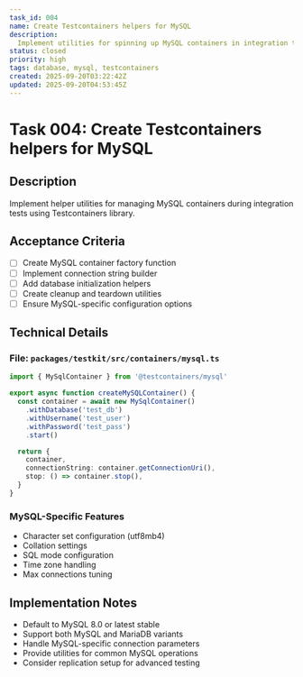 ```yaml
---
task_id: 004
name: Create Testcontainers helpers for MySQL
description:
  Implement utilities for spinning up MySQL containers in integration tests
status: closed
priority: high
tags: database, mysql, testcontainers
created: 2025-09-20T03:22:42Z
updated: 2025-09-20T04:53:45Z
---
```


# Task 004: Create Testcontainers helpers for MySQL

## Description

Implement helper utilities for managing MySQL containers during integration
tests using Testcontainers library.

## Acceptance Criteria

- [ ] Create MySQL container factory function
- [ ] Implement connection string builder
- [ ] Add database initialization helpers
- [ ] Create cleanup and teardown utilities
- [ ] Ensure MySQL-specific configuration options

## Technical Details

### File: `packages/testkit/src/containers/mysql.ts`

```typescript
import { MySqlContainer } from '@testcontainers/mysql'

export async function createMySQLContainer() {
  const container = await new MySqlContainer()
    .withDatabase('test_db')
    .withUsername('test_user')
    .withPassword('test_pass')
    .start()

  return {
    container,
    connectionString: container.getConnectionUri(),
    stop: () => container.stop(),
  }
}
```

### MySQL-Specific Features

- Character set configuration (utf8mb4)
- Collation settings
- SQL mode configuration
- Time zone handling
- Max connections tuning

## Implementation Notes

- Default to MySQL 8.0 or latest stable
- Support both MySQL and MariaDB variants
- Handle MySQL-specific connection parameters
- Provide utilities for common MySQL operations
- Consider replication setup for advanced testing
